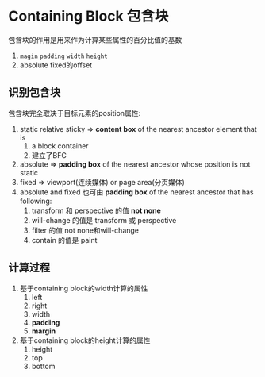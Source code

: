 # Containing Block 包含块
包含块的作用是用来作为计算某些属性的百分比值的基数
1. `magin` `padding` `width` `height`
2. absolute fixed的offset

## 识别包含块
包含块完全取决于目标元素的position属性:
1. static relative sticky => **content box** of the nearest ancestor element that is
    1. a block container
    2. 建立了BFC
2. absolute => **padding box** of the nearest ancestor whose position is not static
3. fixed => viewport(连续媒体) or page area(分页媒体)
4. absolute and fixed 也可由 **padding box** of the nearest ancestor that has following:
    1. transform 和 perspective 的值 **not none**
    2. will-change 的值是 transform 或 perspective
    3. filter 的值 not none和will-change
    4. contain 的值是 paint

## 计算过程
1. 基于containing block的width计算的属性
    1. left
    2. right
    3. width
    4. **padding**
    5. **margin**
2. 基于containing block的height计算的属性
    1. height
    2. top
    3. bottom
